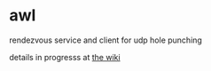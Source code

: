 # awl
rendezvous service and client for udp hole punching

details in progresss at [the wiki](https://github.com/jafow/awl/wiki/overview)
